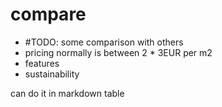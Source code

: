 # compare

- #TODO: some comparison with others
- pricing normally is between 2 * 3EUR per m2
- features
- sustainability

can do it in  markdown table

